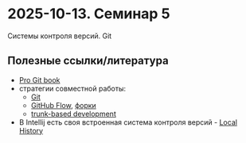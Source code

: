 # 2025-10-13. Семинар 5

Системы контроля версий. Git

## Полезные ссылки/литература

- [Pro Git book](https://git-scm.com/book)
- стратегии совместной работы:
  - [Git](https://www.atlassian.com/git/tutorials/comparing-workflows/gitflow-workflow)
  - [GitHub Flow](https://docs.github.com/en/get-started/using-github/github-flow),
    [форки](https://docs.github.com/en/pull-requests/collaborating-with-pull-requests/working-with-forks)
  - [trunk-based development](https://www.atlassian.com/continuous-delivery/continuous-integration/trunk-based-development)
- В Intellij есть своя встроенная система контроля версий - [Local History](https://www.jetbrains.com/help/idea/local-history.html)
